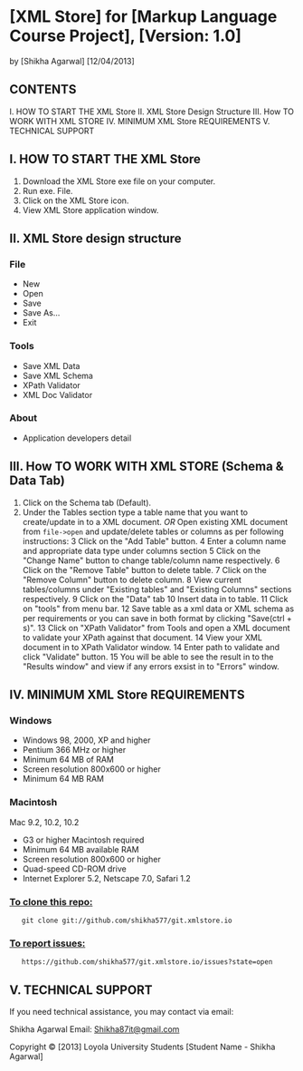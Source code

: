 [XML Store] for [Markup Language Course Project], [Version: 1.0]
============================
by [Shikha Agarwal]
[12/04/2013]



## CONTENTS

I.   HOW TO START THE XML Store
II.  XML Store Design Structure	
III. How TO WORK WITH XML STORE
IV.  MINIMUM XML Store REQUIREMENTS
V.   TECHNICAL SUPPORT


## I. HOW TO START THE XML Store 


1. Download the XML Store exe file on your computer.
2. Run exe. File.
3. Click on the XML Store icon.
4. View XML Store application window.

## II. XML Store design structure
  
### File

* New
* Open
* Save
* Save As...
* Exit

### Tools

* Save XML Data
* Save XML Schema
* XPath Validator 
* XML Doc Validator

### About

* Application developers detail


## III. How TO WORK WITH XML STORE (Schema & Data Tab)

1. Click on the Schema tab (Default).
2. Under the Tables section type a table name that you want to create/update in to a XML document. *OR* Open existing XML document from `file->open` and update/delete tables or columns as per following instructions:
  3  Click on the "Add Table" button.
  4  Enter a column name and appropriate data type under columns section
  5  Click on the "Change Name" button to change table/column name respectively.
  6  Click on the "Remove Table" button to delete table.
  7  Click on the "Remove Column" button to delete column.
  8  View current tables/columns under "Existing tables" and "Existing Columns" sections respectively. 
  9  Click on the "Data" tab 
  10 Insert data in to table.
  11 Click on "tools" from menu bar.
  12 Save table as a xml data or XML schema as per requirements or you can save in both format by clicking "Save(ctrl + s)".
  13 Click on "XPath Validator" from Tools and open a XML document to validate your XPath against that document.
  14 View your XML document in to XPath Validator window.
  14 Enter path to validate and click "Validate" button.
  15 You will be able to see the result in to the "Results window" and view if any errors exsist in to "Errors" window. 
 

## IV. MINIMUM XML Store REQUIREMENTS 


### Windows
* Windows 98, 2000, XP and higher
* Pentium 366 MHz or higher 
* Minimum 64 MB of RAM
* Screen resolution 800x600 or higher
* Minimum 64 MB RAM


### Macintosh
Mac 9.2, 10.2, 10.2
* G3 or higher Macintosh required
* Minimum 64 MB available RAM 
* Screen resolution 800x600 or higher
* Quad-speed CD-ROM drive 
* Internet Explorer 5.2, Netscape 7.0, Safari 1.2



### [To clone this repo:](https://github.com/shikha577/git.xmlstore.io) 
       git clone git://github.com/shikha577/git.xmlstore.io
  
  
  
### [To report issues:](https://github.com/shikha577/git.xmlstore.io/issues?state=open)

       https://github.com/shikha577/git.xmlstore.io/issues?state=open
      
## V. TECHNICAL SUPPORT 

If you need technical assistance, you may contact via email:

 Shikha Agarwal Email: Shikha87it@gmail.com

Copyright © [2013] Loyola University Students [Student Name - Shikha Agarwal]


